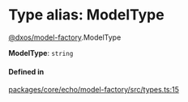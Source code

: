 # Type alias: ModelType

[@dxos/model-factory](../modules/dxos_model_factory.md).ModelType

 **ModelType**: `string`

#### Defined in

[packages/core/echo/model-factory/src/types.ts:15](https://github.com/dxos/dxos/blob/main/packages/core/echo/model-factory/src/types.ts#L15)
